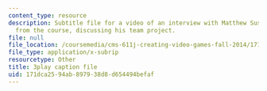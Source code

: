 ```yaml
---
content_type: resource
description: Subtitle file for a video of an interview with Matthew Susskind, a student
  from the course, discussing his team project.
file: null
file_location: /coursemedia/cms-611j-creating-video-games-fall-2014/171dca2594ab897938d8d654494befaf_uX-D5Q_5v4A.srt
file_type: application/x-subrip
resourcetype: Other
title: 3play caption file
uid: 171dca25-94ab-8979-38d8-d654494befaf
---
```

